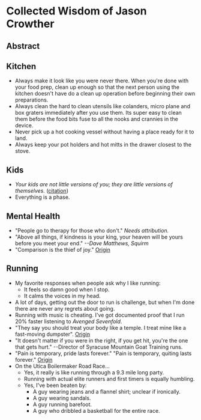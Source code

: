 # Collected Wisdom of Jason Crowther

## Abstract

## Kitchen

- Always make it look like you were never there.  When you're done with your food prep, clean up enough so that the next person using the kitchen doesn't have do a clean up operation before beginning their own preparations.
- Always clean the hard to clean utensils like colanders, micro plane and box graters immediately after you use them.  Its super easy to clean them before the food bits fuse to all the nooks and crannies in the device.
- Never pick up a hot cooking vessel without having a place ready for it to land.
- Always keep your pot holders and hot mitts in the drawer closest to the stove.

## Kids

- _Your kids are not little versions of you; they are little versions of themselves._ ([citation](https://github.com/merlinmann/wisdom/blob/master/wisdom.md?plain=1#L207))
- Everything is a phase.

## Mental Health

- "People go to therapy for those who don't." _Needs attribution._
- "Above all things, if kindness is your king, your heaven will be yours before you meet your end." _--Dave Matthews, Squirm_
- "Comparison is the thief of joy." [Origin](https://quoteinvestigator.com/2021/02/06/thief-of-joy/)

## Running

- My favorite responses when people ask why I like running:
  - It feels so damn good when I stop.
  - It calms the voices in my head.
- A lot of days, getting out the door to run is challenge, but when I'm done there are never any regrets about going.
- Running with music is cheating. I've got documented proof that I run 20% faster listening to _Avenged Sevenfold_.
- "They say you should treat your body like a temple.  I treat mine like a fast-moving dumpster". [Origin](https://theoatmeal.com/comics/running2)
- "It doesn't matter if you were in the right, if you get hit, you're the one that gets hurt." --Director of Syracuse Mountain Goat Training runs.
- "Pain is temporary, pride lasts forever." "Pain is temporary, quiting lasts forever." [Origin](https://www.reference.com/world-view/meaning-pain-temporary-pride-forever-145ec474bb565627)
- On the Utica Boilermaker Road Race...
  - Yes, it really is like running through a 9.3 mile long party.
  - Running with actual elite runners and first timers is equally humbling.
  - Yes, I've been beaten by:
    - A guy wearing jeans and a flannel shirt; unclear if ironically.
    - A guy wearing sandals.
    - A guy running barefoot.
    - A guy who dribbled a basketball for the entire race.

